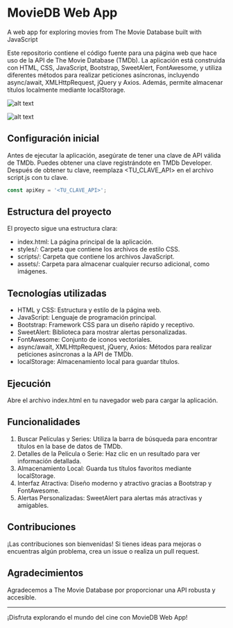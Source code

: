 # MovieDB Web App
A web app for exploring movies from The Movie Database built with JavaScript

Este repositorio contiene el código fuente para una página web que hace uso de la API de The Movie Database (TMDb). La aplicación está construida con HTML, CSS, JavaScript, Bootstrap, SweetAlert, FontAwesome, y utiliza diferentes métodos para realizar peticiones asíncronas, incluyendo async/await, XMLHttpRequest, jQuery y Axios. Además, permite almacenar títulos localmente mediante localStorage.

![alt text](https://github.com/Luisnvb/movie-app/blob/preview1.jpg)

![alt text](https://github.com/Luisnvb/movie-app/preview2.jpg)

## Configuración inicial
Antes de ejecutar la aplicación, asegúrate de tener una clave de API válida de TMDb. Puedes obtener una clave registrándote en TMDb Developer. Después de obtener tu clave, reemplaza <TU_CLAVE_API> en el archivo script.js con tu clave.

```javascript
const apiKey = '<TU_CLAVE_API>';
```

## Estructura del proyecto
El proyecto sigue una estructura clara:

* index.html: La página principal de la aplicación.
* styles/: Carpeta que contiene los archivos de estilo CSS.
* scripts/: Carpeta que contiene los archivos JavaScript.
* assets/: Carpeta para almacenar cualquier recurso adicional, como imágenes.

## Tecnologías utilizadas
* HTML y CSS: Estructura y estilo de la página web.
* JavaScript: Lenguaje de programación principal.
* Bootstrap: Framework CSS para un diseño rápido y receptivo.
* SweetAlert: Biblioteca para mostrar alertas personalizadas.
* FontAwesome: Conjunto de iconos vectoriales.
* async/await, XMLHttpRequest, jQuery, Axios: Métodos para realizar peticiones asíncronas a la API de TMDb.
* localStorage: Almacenamiento local para guardar títulos.

## Ejecución
Abre el archivo index.html en tu navegador web para cargar la aplicación.

## Funcionalidades
1. Buscar Películas y Series: Utiliza la barra de búsqueda para encontrar títulos en la base de datos de TMDb.
2. Detalles de la Película o Serie: Haz clic en un resultado para ver información detallada.
3. Almacenamiento Local: Guarda tus títulos favoritos mediante localStorage.
4. Interfaz Atractiva: Diseño moderno y atractivo gracias a Bootstrap y FontAwesome.
5. Alertas Personalizadas: SweetAlert para alertas más atractivas y amigables.
   
## Contribuciones
¡Las contribuciones son bienvenidas! Si tienes ideas para mejoras o encuentras algún problema, crea un issue o realiza un pull request.

## Agradecimientos
Agradecemos a The Movie Database por proporcionar una API robusta y accesible.

---
¡Disfruta explorando el mundo del cine con MovieDB Web App!
